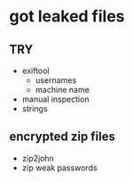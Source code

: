# got leaked files

## TRY
- exiftool 
  - usernames
  - machine name
- manual inspection
- strings

## encrypted zip files
- zip2john
- zip weak passwords
